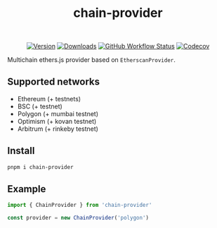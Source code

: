 <div align="center">
<h1>chain-provider</h1>
<br />

[![Version][v-badge-url]][npm-url] [![Downloads][dl-badge-url]][npm-url] [![GitHub Workflow Status][gh-actions-img]][github-actions] [![Codecov][cov-badge-url]][cov-url]

</div>

Multichain ethers.js provider based on `EtherscanProvider`.

## Supported networks

- Ethereum (+ testnets)
- BSC (+ testnet)
- Polygon (+ mumbai testnet)
- Optimism (+ kovan testnet)
- Arbitrum (+ rinkeby testnet)

## Install

```sh
pnpm i chain-provider
```

## Example

```ts
import { ChainProvider } from 'chain-provider'

const provider = new ChainProvider('polygon')
```

[v-badge-url]: https://img.shields.io/npm/v/chain-provider.svg?style=for-the-badge&color=53a3d3&label=&logo=npm
[npm-url]: https://www.npmjs.com/package/chain-provider
[cov-badge-url]: https://img.shields.io/coveralls/github/talentlessguy/chain-provider?style=for-the-badge&color=53a3d3&
[cov-url]: https://coveralls.io/github/talentlessguy/chain-provider
[dl-badge-url]: https://img.shields.io/npm/dt/chain-provider?style=for-the-badge&color=53a3d3
[github-actions]: https://github.com/talentlessguy/chain-provider/actions
[gh-actions-img]: https://img.shields.io/github/workflow/status/talentlessguy/chain-provider/CI?style=for-the-badge&color=53a3d3&label=&logo=github
